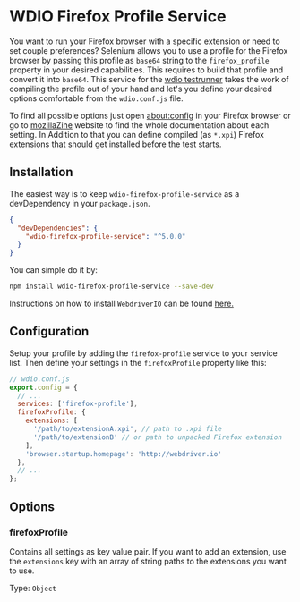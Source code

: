 WDIO Firefox Profile Service
============================

You want to run your Firefox browser with a specific extension or need to set couple preferences? Selenium allows you to use a profile for the Firefox browser by passing this profile as `base64` string to the `firefox_profile` property in your desired capabilities. This requires to build that profile and convert it into `base64`. This service for the [wdio testrunner](http://webdriver.io/docs/gettingstarted.html) takes the work of compiling the profile out of your hand and let's you define your desired options comfortable from the `wdio.conf.js` file.

To find all possible options just open [about:config](about:config) in your Firefox browser or go to [mozillaZine](http://kb.mozillazine.org/About:config_entries) website to find the whole documentation about each setting. In Addition to that you can define compiled (as `*.xpi`) Firefox extensions that should get installed before the test starts.

## Installation

The easiest way is to keep `wdio-firefox-profile-service` as a devDependency in your `package.json`.

```json
{
  "devDependencies": {
    "wdio-firefox-profile-service": "^5.0.0"
  }
}
```

You can simple do it by:

```bash
npm install wdio-firefox-profile-service --save-dev
```

Instructions on how to install `WebdriverIO` can be found [here.](http://webdriver.io/docs/gettingstarted.html)

## Configuration

Setup your profile by adding the `firefox-profile` service to your service list. Then define your settings in the `firefoxProfile` property like this:

```js
// wdio.conf.js
export.config = {
  // ...
  services: ['firefox-profile'],
  firefoxProfile: {
    extensions: [
      '/path/to/extensionA.xpi', // path to .xpi file
      '/path/to/extensionB' // or path to unpacked Firefox extension
    ],
    'browser.startup.homepage': 'http://webdriver.io'
  },
  // ...
};
```

## Options

### firefoxProfile
Contains all settings as key value pair. If you want to add an extension, use the `extensions` key with an array of string paths to the extensions you want to use.

Type: `Object`
